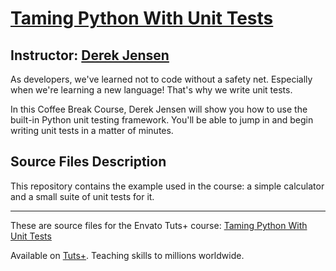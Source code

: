 # [Taming Python With Unit Tests][published url]
## Instructor: [Derek Jensen][instructor url]


As developers, we've learned not to code without a safety net. Especially when we're learning a new language! That's why we write unit tests.

In this Coffee Break Course, Derek Jensen will show you how to use the built-in Python unit testing framework. You'll be able to jump in and begin writing unit tests in a matter of minutes.


## Source Files Description
This repository contains the example used in the course: a simple calculator and a small suite of unit tests for it.

------

These are source files for the Envato Tuts+ course: [Taming Python With Unit Tests][published url]

Available on [Tuts+](https://tutsplus.com). Teaching skills to millions worldwide.

[published url]: https://code.tutsplus.com/courses/taming-python-with-unit-tests
[instructor url]: https://tutsplus.com/authors/derek-jensen
